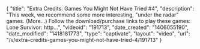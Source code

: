 {
    "title": "Extra Credits: Games You Might Not Have Tried #4",
    "description": "This week, we recommend some more interesting, \"under the radar\" games. (More...) Follow the download\/purchase links to play these games: Lone Survivor: http...",
    "videoid": "191713",
    "date_created": "1406055190",
    "date_modified": "1418181773",
    "type": "captivate",
    "layout": "video",
    "url": "\/v\/extra-credits-games-you-might-not-have-tried-4\/191713"
}
